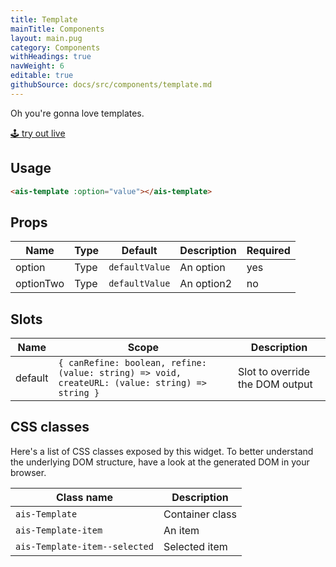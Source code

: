 ```yaml
---
title: Template
mainTitle: Components
layout: main.pug
category: Components
withHeadings: true
navWeight: 6
editable: true
githubSource: docs/src/components/template.md
---
```


Oh you're gonna love templates.

<a class="btn btn-static-theme" href="stories/?selectedKind=Template">🕹 try out live</a>

## Usage

```html
<ais-template :option="value"></ais-template>
```

## Props

Name | Type | Default | Description | Required
---|---|---|---|---
option | Type | `defaultValue` | An option | yes
optionTwo | Type | `defaultValue` | An option2 | no

## Slots

Name | Scope | Description
---|---|---
default | `{ canRefine: boolean, refine: (value: string) => void, createURL: (value: string) => string }` | Slot to override the DOM output

## CSS classes

Here's a list of CSS classes exposed by this widget. To better understand the underlying
DOM structure, have a look at the generated DOM in your browser.

Class name | Description
---|---
`ais-Template` | Container class
`ais-Template-item` | An item
`ais-Template-item--selected` | Selected item
